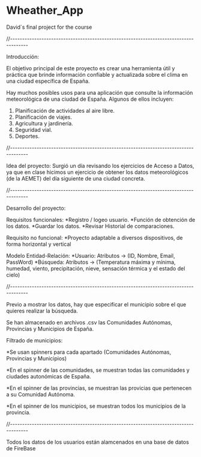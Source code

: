 # Wheather_App
David´s final project for the course

//-------------------------------------------------------------------------------------

Introducción:

El objetivo principal de este proyecto es crear una herramienta útil y práctica 
que brinde información confiable y actualizada sobre el clima en una ciudad específica de España.

Hay muchos posibles usos para una aplicación que consulte la información meteorológica de una ciudad de España. 
Algunos de ellos incluyen:

  1.	Planificación de actividades al aire libre. 
  2.	Planificación de viajes.
  3.	Agricultura y jardinería.
  4.	Seguridad vial. 
  5.	Deportes.

//-------------------------------------------------------------------------------------

Idea del proyecto: Surgió un día revisando los ejercicios de Acceso a Datos, ya que en clase hicimos un ejercicio de obtener los datos meteorológicos (de la AEMET) del día siguiente de una ciudad concreta.

//-------------------------------------------------------------------------------------

Desarrollo del proyecto:

   Requisitos funcionales: 
      *Registro / logeo usuario.
      *Función de obtención de los datos. 
      *Guardar los datos. 
      *Revisar Historial de comparaciones.

   Requisito no funcional: 
      *Proyecto adaptable a diversos dispositivos, de forma horizontal y vertical

   Modelo Entidad-Relación: 
      *Usuario: Atributos -> (ID, Nombre, Email, PassWord) 
      *Búsqueda: Atributos -> (Temperatura máxima y mínima, humedad, viento, precipitación, nieve, sensación térmica y el estado del cielo)
        
//-------------------------------------------------------------------------------------

   Previo a mostrar los datos, hay que especificar el municipio sobre el que quieres realizar la búsqueda.

   Se han almacenado en archivos .csv las Comunidades Autónomas, Provincias y Municipios de España.

   Filtrado de municipios: 
   
   *Se usan spinners para cada apartado (Comunidades Autónomas, Provincias y Municipios)
   
   *En el spinner de las comunidades, se muestran todas las comunidades y ciudades autonómicas de España.
   
   *En el spinner de las provincias, se muestran las provicias que pertenecen a su Comunidad Autónoma.
   
   *En el spinner de los municipios, se muestran todos los municipios de la provincia. 

//-------------------------------------------------------------------------------------

   Todos los datos de los usuarios están alamcenados en una base de datos de FireBase

